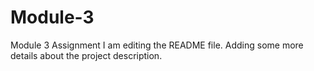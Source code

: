 # Module-3
Module 3 Assignment
I am editing the README file. Adding some more details about the project description.
